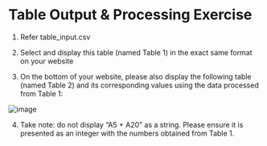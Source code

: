 # Table Output & Processing Exercise

1. Refer table_input.csv

2. Select and display this table (named Table 1) in the exact same format on your website

3. On the bottom of your website, please also display the following table (named Table 2) and its corresponding values using the data processed from Table 1:

![image](https://github.com/user-attachments/assets/4c9db6d6-816f-4296-b669-6d5eb2e7eb13)

4. Take note: do not display “A5 + A20” as a string. Please ensure it is presented as an integer with the numbers obtained from Table 1.
